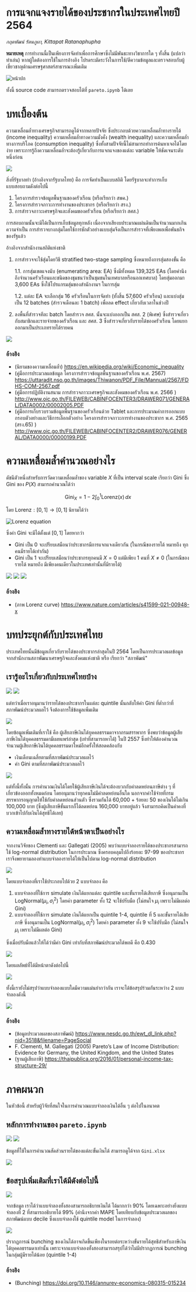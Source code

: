 # การแจกแจงรายได้ของประชากรในประเทศไทยปี 2564

*กฤตพัฒน์ รัตนภูผา, Kittapat Ratanaphupha*

**หมายเหตุ** การทำงานนี้เป็นเพียงการจัดทำเพื่อการศึกษาซึ่งไม่มีพันธะทางวิชาการใด ๆ ทั้งสิ้น (แปลว่า ทำเล่น) หากผู้ใดต้องการใช้ในการอ้างอิง โปรดระมัดระวังในการใช้/ตีความข้อมูลและตรวจสอบกับผู้เชี่ยวชาญด้านเศรษฐศาสตร์สาธารณะเพิ่มเติม

![หน้าปก](pictures/1.png)

ทั้งนี้ source code สามารถตรวจสอบได้ที่ `pareto.ipynb` ได้เลย

# บทเบื้องต้น

ความเหลื่อมล้ำทางเศรษฐกิจสามารถดูได้จากหลายปัจจัย ซึ่งประกอบด้วยความเหลื่อมล้ำทางรายได้ (income inequality) ความเหลื่อมล้ำทางความมั่งคั่ง (wealth inequality) และความเหลื่อมล้ำทางการบริโภค (consumption inequality) ซึ่งทั้งสามปัจจัยนี้ไม่สามารถทำการค้นหาเจอได้โดยง่าย เพราะการรู้ถึงความเหลื่อมล้ำจะต้องรู้เกี่ยวกับการแจกแจงของแต่ละ variable ให้ชัดเจนระดับหนึ่งก่อน

![](pictures/2.png)

สิ่งที่รัฐบาลทำ (อ้างอิงจากรัฐบาลไทย) คือ การจัดทำเป็นแบบสถิติ โดยรัฐบาลจะทำการเก็บแบบสอบถามดังต่อไปนี้

1. โครงการสำรวจข้อมูลพื้นฐานของครัวเรือน (หรือเรียกว่า สพค.)
2. โครงการสำรวจภาวะการทำงานของประชากร (หรือเรียกว่า สรง.)
3. การสำรวจภาวะเศรษฐกิจและสังคมของครัวเรือน (หรือเรียกว่า สศส.) 

การสอบถามนั้นจะมิได้เป็นการเก็บข้อมูลทุกหลัง เนื่องจากเสียงบประมาณแผ่นดินเป็นจำนวนมากเกินความจำเป็น การสำรวจบางกลุ่มโดยใช้การชักตัวอย่างแบบสุ่มจึงเป็นการสำรวจที่เพียงพอเพื่อพันธกิจของรัฐแล้ว

อ้างอิงจากสำนักงานสถิติแห่งชาติ 

1. การสำรวจจะใช้สุ่มโดยวิธี stratified two-stage sampling ซึ่งหมายถึงการสุ่มสองขั้น คือ 
  
    1.1. การสุ่มเขตแจงนับ (enumerating area: EA) ซึ่งมีทั้งหมด 139,325 EAs (โดยคำนึงถึงจำนวนครัวเรือนและชนิดของชุมชนว่าเป็นชุมชนในเทศบาลหรือนอกเทศบาล) โดยสุ่มออกมา 3,600 EAs ซึ่งใช้โปรแกรมสุ่มของสำนักงานฯ ในการสุ่ม
    
    1.2. แต่ละ EA จะเลือกสุ่ม 16 ครัวเรือนในการจัดทำ (ทั้งสิ้น 57,600 ครัวเรือน) และแบ่งสุ่มเป็น 12 batches (สำรวจเดือนละ 1 batch) เพื่อลด effect เกี่ยวกับเวลาในช่วงปี

2. ลงพื้นที่สำรวจทีละ batch โดยสำรวจ สศส. นั้นจะแบ่งออกเป็น สศส. 2 (พิเศษ) ซึ่งสำรวจเกี่ยวกับสมาชิกและรายจ่ายของครัวเรือน และ สศส. 3 ซึ่งสำรวจเกี่ยวกับรายได้ของครัวเรือน โดยแยกออกมาเป็นประเภทรายได้รายคน

![](pictures/3.png)

### อ้างอิง

- (นิยามของความเหลื่อมล้ำ) https://en.wikipedia.org/wiki/Economic_inequality
- (คู่มือการประมวลผลข้อมูล โครงการสำรวจข้อมูลพื้นฐานของครัวเรือน พ.ศ. 2567) https://uttaradit.nso.go.th/images/Thiwanon/PDF_File/Mannual/2567/FDHS-COM-2567.pdf
- (คู่มือการปฏิบัติงานสนาม การสำรวจภาวะเศรษฐกิจและสังคมของครัวเรือน พ.ศ. 2566 
) http://www.oic.go.th/FILEWEB/CABINFOCENTER3/DRAWER071/GENERAL/DATA0002/00002005.PDF
- (คู่มือการเก็บรวบรวมข้อมูลพื้นฐานของครัวเรือนด้วย Tablet และการประมาณค่าการออกแบบกรอบตัวอย่างและวิธีการเลือกตัวอย่าง โครงการสำรวจภาวะการทำงานของประชากร พ.ศ. 2565 (สรง.65)
) http://www.oic.go.th/FILEWEB/CABINFOCENTER2/DRAWER076/GENERAL/DATA0000/00000199.PDF

# ความเหลื่อมล้ำคำนวณอย่างไร

ดัชนีตัวหนึ่งสำหรับการวัดความเหลื่อมล้ำของ variable $X$ ที่เป็น interval scale เรียกว่า Gini ซึ่ง Gini ของ $P(X)$ สามารถคำนวณได้ว่า

$$\mathrm{Gini}_X = 1-2\int_0^1\mathrm{Lorenz}(x)\,dx$$

โดย $\mathrm{Lorenz}: [0,1] \to [0,1]$ นิยามได้ว่า

![Lorenz equation](pictures/image.png)

ซึ่งค่า Gini จะมีได้ตั้งแต่ $[0,1]$ โดยหากว่า
- Gini เป็น 0 จะเปรียบเสมือนว่าประชากรมีการแจกแจงเดียวกัน (ในกรณีของรายได้ หมายถึง ทุกคนมีรายได้เท่ากัน)
- Gini เป็น 1 จะเปรียบเสมือนว่าประชากรทุกคนมี $X = 0$ แต่มีเพียง 1 คนที่ $X \neq 0$ (ในกรณีของรายได้ หมายถึง มีเพียงคนเดียวในประเทศเท่านั้นที่มีรายได้)

![](pictures/4.png)
![](pictures/5.png)
![](pictures/6.png)

### อ้างอิง

- (ภาพ Lorenz curve) https://www.nature.com/articles/s41599-021-00948-x

# บทประยุกต์กับประเทศไทย

ประเทศไทยนั้นมีข้อมูลเกี่ยวกับรายได้ของประชากรล่าสุดในปี 2564 โดยเป็นการประมวลผลข้อมูลจากสำนักงานสภาพัฒนาเศรษฐกิจและสังคมแห่งชาติ หรือ เรียกว่า "สภาพัฒน์"

## เรารู้อะไรเกี่ยวกับประเทศไทยบ้าง
![](pictures/8.png)
![](pictures/9.png)

แต่ทว่าเมื่อเราอนุมานว่ารายได้ของประชากรในแต่ละ quintile นั้นกลับให้ค่า Gini ที่ต่ำกว่าที่สภาพัฒน์ประมวลผลไว้ จึงต้องการใช้ข้อมูลเพิ่มเติม

![](pictures/10.png)

โดยข้อมูลเพิ่มเติมที่เราใช้ คือ ผู้เสียภาษีเงินได้บุคคลธรรมดาจากกรมสรรพากร ซึ่งพบว่าข้อมูลผู้เสียภาษีเงินได้บุคคลธรรมดามีเผยแพร่ล่าสุด (เท่าที่สามารถหาได้) ในปี 2557 ซึ่งทำให้ต้องคำนวณจำนวนผู้เสียภาษีเงินได้บุคคลธรรมดาใหม่อีกครั้งให้สอดคล้องกับ

- เงินเดือนเฉลี่ยตามที่สภาพัฒน์ประมวลผลไว้
- ค่า Gini ตามที่สภาพัฒน์ประมวลผลไว้

![](pictures/11.png)

แต่ทั้งนี้ทั้งนั้น การคำนวณเงินได้โดยใช้ผู้เสียภาษีเงินได้จะต้องบวกกับค่าลดหย่อนภาษีต่าง ๆ ที่เกี่ยวข้องออกทั้งหมดก่อน โดยอนุมานว่าทุกคนไม่มีค่าลดหย่อนอื่นใด นอกจากค่าใช้จ่ายที่กรมสรรพากรอนุญาตให้ใช้กับค่าลดหย่อนส่วนตัว ซึ่งรวมกันได้ 60,000 + ร้อยละ 50 ของเงินได้ไม่เกิน 100,000 บาท (ซึ่งผู้เสียภาษีขั้นแรกก็ได้ลดหย่อน 160,000 บาทอยู่แล้ว จึงสามารถคิดเป็นค่าคงที่บวกเข้าไปกับเงินได้สุทธิได้เลย)

## ความเหลื่อมล้ำทางรายได้หน้าตาเป็นอย่างไร

จากงานวิจัยของ Clementi และ Gallegati (2005) พบว่าแบบจำลองรายได้ของประชากรสามารถใช้ log-normal distribution ในการประมาณ ซึ่งครอบคลุมไปถึงร้อยละ 97-99 ของประชากร เราจึงพยายามลองทำแบบจำลองรายได้ให้เป็นไปตาม log-normal distribution

![](pictures/12.png)

โดยแบบจำลองที่เราใช้ประกอบไปด้วย 2 แบบจำลอง คือ

1. แบบจำลองที่ใช้การ simulate เงินได้แยกแต่ละ quintile และขั้นรายได้เสียภาษี ซึ่งอนุมานเป็น $\mathrm{LogNormal}(\mu_i, \sigma_i^2)$ โดยค่า parameter ทั้ง 12 จะใช้ปรับมือ (ไม่สนใจ $\mu_i$ เพราะไม่มีผลต่อ Gini)
2. แบบจำลองที่ใช้การ simulate เงินได้แยกเป็น quintile 1-4, quintile ที่ 5 และขั้นรายได้เสียภาษี ซึ่งอนุมานเป็น $\mathrm{LogNormal}(\mu_i, \sigma_i^2)$ โดยค่า parameter ทั้ง 9 จะใช้ปรับมือ (ไม่สนใจ $\mu_i$ เพราะไม่มีผลต่อ Gini)

ซึ่งเมื่อปรับมือแล้วให้ได้ว่ามีค่า Gini เท่ากับที่สภาพัฒน์ประมวลได้พอดี คือ 0.430

![](pictures/13.png)

โดยผลลัพธ์ที่ได้มีหน้าตาดังต่อไปนี้

![](pictures/14.png)

ทั้งนี้เรายังไม่สรุปว่าแบบจำลองแบบใดมีความแม่นยำกว่ากัน เราจะได้ข้อสรุปร่วมกันระหว่าง 2 แบบจำลองดังนี้

![](pictures/15.png)

### อ้างอิง

- (ข้อมูลประมวลผลของสภาพัฒน์) https://www.nesdc.go.th/ewt_dl_link.php?nid=3518&filename=PageSocial
- F. Clementi, M. Gallegati  (2005)
Pareto’s Law of Income Distribution: Evidence for Germany, the United Kingdom, and the United States
- (ฐานผู้เสียภาษี) https://thaipublica.org/2016/01/personal-income-tax-structure-29/

# ภาคผนวก

ในหัวข้อนี้ สำหรับผู้วิจัยที่สนใจในการคำนวณแบบจำลองเงินได้อื่น ๆ ต่อไปในอนาคต

## หลักการทำงานของ `pareto.ipynb`

![](pictures/A1.png)
![](pictures/A2.png)

ข้อมูลที่ใช้ในการคำนวณสัดส่วนรายได้ของแต่ละขั้นเงินได้ สามารถดูได้จาก `Gini.xlsx`

![](pictures/A3.png)

## ข้อสรุปเพิ่มเติมที่เราได้มีดังต่อไปนี้

![](pictures/A4.png)

จากข้อมูล เราได้ว่าแบบจำลองทั้งสองสามารถอธิบายเงินได้ ได้มากกว่า 90% โดยเฉพาะอย่างยิ่งแบบจำลองที่ 2 ที่สามารถอธิบายได้ 99% (คำนึงจากค่า MAPE โดยเทียบกับข้อมูลประมวลผลของสภาพัฒน์แบบ decile ซึ่งแบบจำลองใช้ quintile model ในการจำลอง)

![](pictures/A5.png)

ปรากฏการณ์ bunching ของเงินได้อาจเกิดขึ้นเพียงในรอยต่อระหว่างขั้นรายได้สุทธิสำหรับภาษีเงินได้บุคคลธรรมดาเท่านั้น เพราะจากแบบจำลองทั้งสองสามารถสรุปได้ว่าไม่มีปรากฏการณ์ bunching ในกลุ่มผู้มีรายได้น้อย (quintile 1-4)

### อ้างอิง

- (Bunching) https://doi.org/10.1146/annurev-economics-080315-015234
